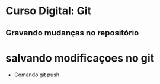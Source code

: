 # Curso Digital: Git

## Gravando mudanças no repositório

# salvando modificaçoes no git

* Comando git push
